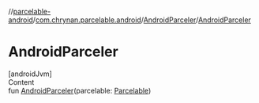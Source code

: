//[parcelable-android](../../../index.md)/[com.chrynan.parcelable.android](../index.md)/[AndroidParceler](index.md)/[AndroidParceler](-android-parceler.md)



# AndroidParceler  
[androidJvm]  
Content  
fun [AndroidParceler](-android-parceler.md)(parcelable: [Parcelable](../../../../parcelable-core/parcelable-core/com.chrynan.parcelable.core/-parcelable/index.md))  




